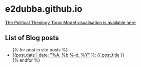 # e2dubba.github.io

[The Political Theology Topic Model visualisation is available here](politicotheological.html)

## List of Blog posts 

<ul>
    {% for post in site.posts %}
    <li>
    <a href="{{ post.url }}">{{post.date | date: "%A, %b %-d, %Y" }}: {{ post.title }} </a>
    </li>
    {% endfor %}
</ul>
